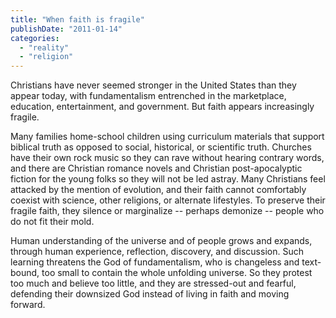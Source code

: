 ```yaml
---
title: "When faith is fragile"
publishDate: "2011-01-14"
categories: 
  - "reality"
  - "religion"
---
```


Christians have never seemed stronger in the United States than they appear today, with fundamentalism entrenched in the marketplace, education, entertainment, and government. But faith appears increasingly fragile.

Many families home-school children using curriculum materials that support biblical truth as opposed to social, historical, or scientific truth. Churches have their own rock music so they can rave without hearing contrary words, and there are Christian romance novels and Christian post-apocalyptic fiction for the young folks so they will not be led astray. Many Christians feel attacked by the mention of evolution, and their faith cannot comfortably coexist with science, other religions, or alternate lifestyles. To preserve their fragile faith, they silence or marginalize -- perhaps demonize -- people who do not fit their mold.

Human understanding of the universe and of people grows and expands, through human experience, reflection, discovery, and discussion. Such learning threatens the God of fundamentalism, who is changeless and text-bound, too small to contain the whole unfolding universe. So they protest too much and believe too little, and they are stressed-out and fearful, defending their downsized God instead of living in faith and moving forward.
